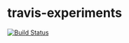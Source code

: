 # travis-experiments

[![Build Status](https://travis-ci.org/timmackinnon/travis-experiments.svg?branch=master)](https://travis-ci.org/timmackinnon/travis-experiments)
